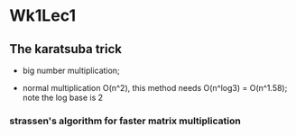 # Wk1Lec1

## The karatsuba trick

* big number multiplication;

* normal multiplication O(n^2), this method needs O(n^log3) = O(n^1.58); note the log base is 2

### strassen's algorithm for faster matrix multiplication
